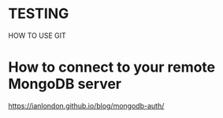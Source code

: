 # TESTING
HOW TO USE GIT

# How to connect to your remote MongoDB server 
https://ianlondon.github.io/blog/mongodb-auth/
